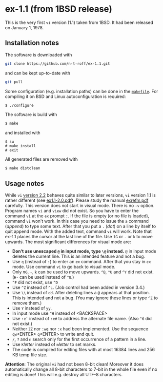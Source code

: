 # ex-1.1 (from 1BSD release)
This is the very first `vi` version (1.1) taken from 1BSD.
It had been released on January 1, 1978.
## Installation notes
The software is downloaded with
```sh
git clone https://github.com/n-t-roff/ex-1.1.git
```
and can be kept up-to-date with
```sh
git pull
```
Some configuration (e.g. installation paths) can be done in the
[`makefile`](https://github.com/n-t-roff/ex-1.1/blob/master/Makefile.in).
For compiling it on BSD and Linux autoconfiguration is required:
```sh
$ ./configure
```
The software is build with
```sh
$ make
```
and installed with
```
$ su
# make install
# exit
```
All generated files are removed with
```sh
$ make distclean
```
## Usage notes
While `vi`
[version 2.2](https://github.com/n-t-roff/ex-2.2)
behaves quite similar to later versions,
`vi` version 1.1 is rather different (see
[ex1.1-2.0.pdf](http://n-t-roff.github.io/ex/3.2/ex1.1-2.0.pdf)).
Please study the manual
[exrefm.pdf](http://n-t-roff.github.io/ex/1.1/exrefm.pdf)
carefully.
This version does not start in visual mode.
There is no `-v` option.
Program names `vi` and `view` did not exist.
So you have to enter the command `vi` at the `ex` prompt `:`.
If the file is empty (or no file is loaded), command `vi` won't
work.
In this case you need to issue the `a` command (*append*) to type
some text.
After that you put a `.` (*dot*) on a line by itself to quit
append mode.
With the added text, command `vi` will work.
Note that ex-1.1 places the cursor at the last line of the file.
Use `1G` or `-` or `k` to move upwards.
The most significant differences for visual mode are:
* **Don't use unescaped `@` in input mode, type `\@` instead.**
  `@` in input mode deletes the current line.
  This is an intended feature and not a bug.
* Use `q` (instead of `:`) to enter an `ex` command.
  After that you stay in `ex` mode.
  Use command `vi` to go back to visual mode.
* Only *n*`G`, `-`, `k` can be used to move upwards.
  `^B`, `^U` and `^Y` did not exist.
  (`H-` can be used instead of `^U`.)
* `^F` did not exist, use `^D`
* Use `^Z` instead of `^L`.
  (Job control had been added in version 3.4.)
* Use `\\` instead of `dd`.
  After deleting lines a `@` appears at that position.
  This is intended and not a bug.
  (You may ignore these lines or type `^Z` to remove them.)
* Use `Y` instead of `yy`.
* In input mode use `^H` instead of &lt;BACKSPACE&gt;
* Use `` :e` `` instead of `:e#` to address the alternate
  file name.
  (Also `^6` did not exist.)
* Neither `ZZ` nor `:wq` nor `:x` had been implemented.
  Use the sequence `qw`&lt;ENTER&gt; `q`&lt;ENTER&gt;
  to write and quit.
* `/`, `?` and `n` search only for the first occurrence
  of a pattern in a line.
* Use `K`*letter* instead of `m`*letter* to set marks.
* The code is compiled for editing files with at most
  16384 lines and 256 KB temp file size.

**Attention**:
The original `vi` had not been 8-bit clean!
Moreover it does automatically change all 8-bit characters to 7-bit
in the whole file even if no editing is done!
This will e.g. destroy all UTF-8 characters.
